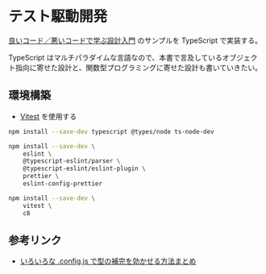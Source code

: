 # テスト駆動開発

[良いコード／悪いコードで学ぶ設計入門](https://gihyo.jp/dp/ebook/2022/978-4-297-12784-8) のサンプルを TypeScript で実装する。

TypeScript はマルチパラダイムな言語なので、本書で言及しているオブジェクト指向に寄せた設計と、関数型プログラミングに寄せた設計も書いていきたい。

## 環境構築

- [Vitest](https://vitest.dev/guide/) を使用する

```bash
npm install --save-dev typescript @types/node ts-node-dev

npm install --save-dev \
    eslint \
    @typescript-eslint/parser \
    @typescript-eslint/eslint-plugin \
    prettier \
    eslint-config-prettier

npm install --save-dev \
    vitest \
    c8
```

## 参考リンク

- [いろいろな .config.js で型の補完を効かせる方法まとめ](https://zenn.dev/jay_es/articles/2021-04-22-config-js)
